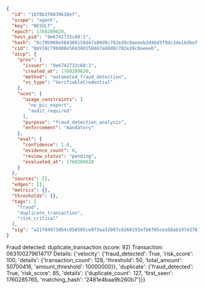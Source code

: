 ```json
{
  "id": "1bf8b3f8839610ef",
  "scope": "agent",
  "key": "RESULT",
  "epoch": 1760289620,
  "host_pid": "9e6742732c60:1",
  "hash": "8c79b908e584380158d47a08d8c782e20c0aeeeb2d48d3f9dc2de16dbaff8d30",
  "cid": "QmV18c79b908e584380158d47a08d8c782e20c0aeeeb",
  "aicp": {
    "prov": {
      "issuer": "9e6742732c60:1",
      "created_at": 1760289620,
      "method": "automated_fraud_detection",
      "vc_type": "VerifiableCredential"
    },
    "ucon": {
      "usage_constraints": [
        "no_pii_export",
        "audit_required"
      ],
      "purpose": "fraud_detection_analysis",
      "enforcement": "mandatory"
    },
    "eval": {
      "confidence": 1.0,
      "evidence_count": 0,
      "review_status": "pending",
      "evaluated_at": 1760289620
    }
  },
  "sources": [],
  "edges": [],
  "metrics": {},
  "thresholds": {},
  "tags": [
    "fraud",
    "duplicate_transaction",
    "risk_critical"
  ],
  "sig": "a21f04973db4c056505ce973aa32097c6268193afb6f05cea58ab197437673ec"
}
```

Fraud detected: duplicate_transaction (score: 92)
Transaction: 063100279614717
Details: {'velocity': {'fraud_detected': True, 'risk_score': 100, 'details': {'transaction_count': 128, 'threshold': 50, 'total_amount': 50700416, 'amount_threshold': 10000000}}, 'duplicate': {'fraud_detected': True, 'risk_score': 85, 'details': {'duplicate_count': 127, 'first_seen': 1760285765, 'matching_hash': '2481e4baa9b260b7'}}}